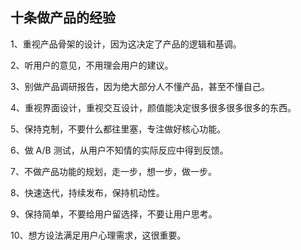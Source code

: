 ## 十条做产品的经验

1、重视产品骨架的设计，因为这决定了产品的逻辑和基调。

2、听用户的意见，不用理会用户的建议。

3、别做产品调研报告，因为绝大部分人不懂产品，甚至不懂自己。

4、重视界面设计，重视交互设计，颜值能决定很多很多很多很多的东西。

5、保持克制，不要什么都往里塞，专注做好核心功能。

6、做 A/B 测试，从用户不知情的实际反应中得到反馈。

7、不做产品功能的规划，走一步，想一步，做一步。

8、快速迭代，持续发布，保持机动性。

9、保持简单，不要给用户留选择，不要让用户思考。

10、想方设法满足用户心理需求，这很重要。

